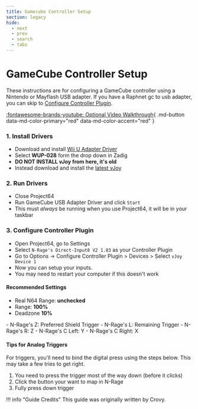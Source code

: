 ```yaml
---
title: Gamecube Controller Setup
section: legacy
hide:
  - next
  - prev
  - search
  - tabs
---
```


# GameCube Controller Setup

These instructions are for configuring a GameCube controller using a Nintendo or Mayflash USB adapter. If you have a Raphnet gc to usb adapter, you can skip to [Configure Controller Plugin](#3-configure-controller-plugin).

[:fontawesome-brands-youtube: Optional Video Walkthrough](https://www.youtube.com/watch?v=4ntXPY4SqNQ){ .md-button data-md-color-primary="red" data-md-color-accent="red" }

### 1. Install Drivers
- Download and install [Wii U Adapter Driver](http://m4sv.com/page/wii-u-gcn-usb-driver)
- Select **WUP-028** form the drop down in Zadig
- **DO NOT INSTALL vJoy from here, it's old**
- Instead download and install the [latest vJoy](https://sourceforge.net/projects/vjoystick/)

### 2. Run Drivers
- Close Project64
- Run GameCube USB Adapter Driver and click `Start`
- This must *always* be running when you use Project64, it will be in your taskbar

### 3. Configure Controller Plugin
- Open Project64, go to Settings
- Select `N-Rage's Direct-Input8 V2 1.83` as your Controller Plugin
- Go to Options -> Configure Controller Plugin > Devices > Select `vJoy Device 1`
- Now you can setup your inputs.
- You may need to restart your computer if this doesn't work

#### Recommended Settings
- Real N64 Range: **unchecked**
- Range: **100%**
- Deadzone **10%**
<p></p>
- N-Rage's Z: Preferred Shield Trigger
- N-Rage's L: Remaining Trigger
- N-Rage's R: Z
- N-Rage's C Left: Y
- N-Rage's C Right: X

#### Tips for Analog Triggers
For triggers, you'll need to bind the digital press using the steps below. This may take a few tries to get right.

1. You need to press the trigger most of the way down (before it clicks)
2. Click the button your want to map in N-Rage
3. Fully press down trigger

!!! info "Guide Credits"
    This guide was originally written by Crovy.

